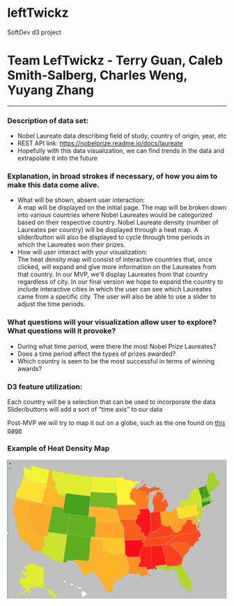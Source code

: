 # leftTwickz
SoftDev d3 project

# Team LefTwickz - Terry Guan, Caleb Smith-Salberg, Charles Weng, Yuyang Zhang
---

### Description of data set:
 * Nobel Laureate data describing field of study, country of origin, year, etc
 * REST API link: https://nobelprize.readme.io/docs/laureate
 * Hopefully with this data visualization, we can find trends in the data and extrapolate it into the future

### Explanation, in broad strokes if necessary, of how you aim to make this data come alive.
 * What will be shown, absent user interaction:  
 A map will be displayed on the initial page. The map will be broken down into various countries where Nobel Laureates would be categorized based on their respective country. Nobel Laureate density (number of Laureates per country) will be displayed through a heat map. A slider/button will also be displayed to cycle through time periods in which the Laureates won their prizes.
 * How will user interact with your visualization:  
The heat density map will consist of interactive countries that, once clicked, will expand and give more information on the Laureates from that country. In our MVP, we'll display Laureates from that country regardless of city. In our final version we hope to expand the country to include interactive cities in which the user can see which Laureates came from a specific city. The user will also be able to use a slider to adjust the time periods.

### What questions will your visualization allow user to explore? What questions will it provoke?
 * During what time period, were there the most Nobel Prize Laureates?
 * Does a time period affect the types of prizes awarded?
 * Which country is seen to be the most successful in terms of winning awards?

### D3 feature utilization:
Each country will be a selection that can be used to incorporate the data
Slider/buttons will add a sort of “time axis” to our data

Post-MVP we will try to map it out on a globe, such as the one found on [this page](http://bl.ocks.org/patricksurry/5721459)

### Example of Heat Density Map
![heat density map](readmeFiles/heat_map.png "illustration of heat map")
